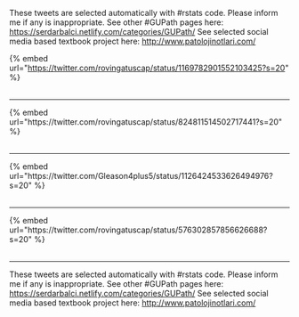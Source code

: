 

These tweets are selected automatically with #rstats code. Please inform me if any is inappropriate.
See other #GUPath pages here: https://serdarbalci.netlify.com/categories/GUPath/ 
See selected social media based textbook project here: http://www.patolojinotlari.com/

{% embed url="https://twitter.com/rovingatuscap/status/1169782901552103425?s=20" %}<br>
<br>
<hr>
{% embed url="https://twitter.com/rovingatuscap/status/824811514502717441?s=20" %}<br>
<br>
<hr>
{% embed url="https://twitter.com/Gleason4plus5/status/1126424533626494976?s=20" %}<br>
<br>
<hr>
{% embed url="https://twitter.com/rovingatuscap/status/576302857856626688?s=20" %}<br>
<br>
<hr>


These tweets are selected automatically with #rstats code. Please inform me if any is inappropriate.
See other #GUPath pages here: https://serdarbalci.netlify.com/categories/GUPath/ 
See selected social media based textbook project here: http://www.patolojinotlari.com/
